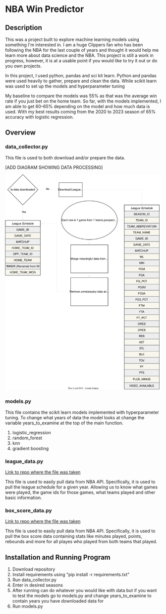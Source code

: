 # NBA Win Predictor

## __Description__ 
This was a project built to explore machine learning models using something I'm interested in. 
I am a huge Clippers fan who has been following the NBA for the last couple of years and thought it would help me
learn more about data science and the NBA. This project is still a work in progress, however, it is at a usable point if you
would like to try it out or do you own projects. 

In this project, I used python, pandas and sci kit learn. Python and pandas were used heavily to gather, prepare and 
clean the data. While scikit learn was used to set up the models and hyperparameter tuning

My baseline to compare the models was 55% as that was the average win rate if you just bet on the home team. 
So far, with the models implemented, I am able to get 60–65% depending on the model and how much data is used. 
With my best results coming from the 2020 to 2023 season of 65% accuracy with logistic regression. 


## Overview

### data_collector.py
This file is used to both download and/or prepare the data. 

[ADD DIAGRAM SHOWING DATA PROCESSING]

![Leauge Schedule Diagram.svg](README%20Diagrams%2FLeauge%20Schedule%20Diagram.svg)

### models.py
This file contains the scikit learn models implemented with hyperparameter tuning. To change what years of data the 
model looks at change the variable years_to_examine at the top of the main function.
1. logistic_regression 
2. random_forest
3. knn
4. gradient boosting


### league_data.py
[Link to repo where the file was taken](https://github.com/swar/nba_api/blob/master/docs/nba_api/stats/endpoints/leaguegamelog.md)

This file is used to easily pull data from NBA API. Specifically, it is used to pull the league schedule for a 
given year. Allowing us to know what games were played, the game ids for those games, what teams played and other basic information.


### box_score_data.py
[Link to repo where the file was taken](https://github.com/swar/nba_api/blob/master/docs/nba_api/stats/endpoints/boxscoretraditionalv2.md)

This file is used to easily pull data from NBA API. Specifically, it is used to pull the box score data containing
stats like minutes played, points, rebounds and more for all playes who played from both teams that played.


## Installation and Running Program
1. Download repository
2. Install requirements using "pip install -r requirements.txt" 
3. Run data_collector.py
4. Enter in desired seasons
5. After running can do whatever you would like with data but if you want to test the models go to models.py and change
   years_to_examine to contain years you have downloaded data for
6. Run models.py
